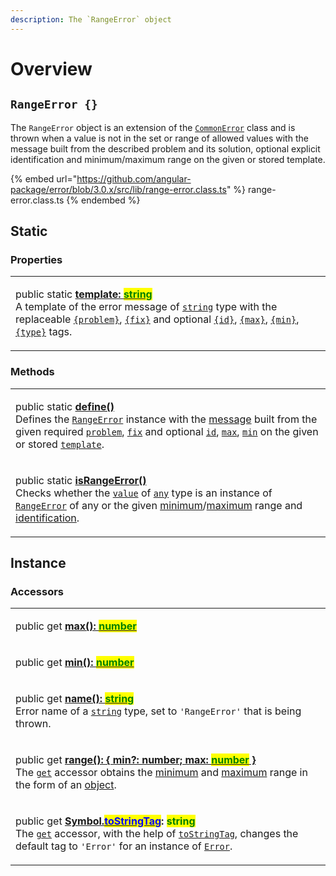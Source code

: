 ```yaml
---
description: The `RangeError` object
---
```


# Overview

## `RangeError {}`

The `RangeError` object is an extension of the [`CommonError`](broken-reference) class and is thrown when a value is not in the set or range of allowed values with the message built from the described problem and its solution, optional explicit identification and minimum/maximum range on the given or stored template.

{% embed url="https://github.com/angular-package/error/blob/3.0.x/src/lib/range-error.class.ts" %}
range-error.class.ts
{% endembed %}

## Static

### Properties

|                                                                                                                                                                                                                                                                                                                                                                                                                                                                                                                                                                                                                                                                                                                                                                                                                                                                                            |
| ------------------------------------------------------------------------------------------------------------------------------------------------------------------------------------------------------------------------------------------------------------------------------------------------------------------------------------------------------------------------------------------------------------------------------------------------------------------------------------------------------------------------------------------------------------------------------------------------------------------------------------------------------------------------------------------------------------------------------------------------------------------------------------------------------------------------------------------------------------------------------------------ |
| <p>public static <a href="properties/static-template.md"><strong>template: </strong><mark style="color:green;"><strong>string</strong></mark></a><br>A template of the error message of <a href="https://developer.mozilla.org/en-US/docs/Web/JavaScript/Reference/Global_Objects/String"><code>string</code></a> type with the replaceable <a href="../commonerror/properties/static-template.md#problem"><code>{problem}</code></a>, <a href="../commonerror/properties/static-template.md#fix"><code>{fix}</code></a> and optional <a href="../commonerror/properties/static-template.md#id"><code>{id}</code></a>, <a href="../commonerror/properties/static-template.md#max"><code>{max}</code></a>, <a href="../commonerror/properties/static-template.md#min"><code>{min}</code></a>, <a href="../commonerror/properties/static-template.md#type"><code>{type}</code></a> tags.</p> |

### Methods

|                                                                                                                                                                                                                                                                                                                                                                                                                                                                                                                                                                                                                                                                                                                                                                                                |
| ---------------------------------------------------------------------------------------------------------------------------------------------------------------------------------------------------------------------------------------------------------------------------------------------------------------------------------------------------------------------------------------------------------------------------------------------------------------------------------------------------------------------------------------------------------------------------------------------------------------------------------------------------------------------------------------------------------------------------------------------------------------------------------------------- |
| <p>public static <a href="methods/static-define.md"><strong>define()</strong></a><strong></strong><br><strong></strong>Defines the <a href="broken-reference"><code>RangeError</code></a> instance with the <a href="../commonerror/accessors/get-message.md">message</a> built from the given required <a href="methods/static-define.md#problem-string"><code>problem</code></a>, <a href="methods/static-define.md#fix-string"><code>fix</code></a> and optional <a href="methods/static-define.md#id-id"><code>id</code></a>, <a href="methods/static-define.md#max-number"><code>max</code></a>, <a href="methods/static-define.md#min-number"><code>min</code></a> on the given or stored <a href="methods/static-define.md#template-rangeerror.template"><code>template</code></a>.</p> |
| <p>public static <a href="methods/static-israngeerror.md"><strong>isRangeError()</strong></a><strong></strong><br><strong></strong>Checks whether the <a href="methods/static-israngeerror.md#value-any"><code>value</code></a> of <a href="https://www.typescriptlang.org/docs/handbook/2/everyday-types.html#any"><code>any</code></a> type is an instance of <a href="broken-reference"><code>RangeError</code></a> of any or the given <a href="methods/static-israngeerror.md#min-number">minimum</a>/<a href="methods/static-israngeerror.md#max-number">maximum</a> range and <a href="methods/static-israngeerror.md#id-id">identification</a>.</p>                                                                                                                                    |

## Instance

### Accessors

|                                                                                                                                                                                                                                                                                                                                                                                                                                                                                                                                                                                                                                                                                                                                |
| ------------------------------------------------------------------------------------------------------------------------------------------------------------------------------------------------------------------------------------------------------------------------------------------------------------------------------------------------------------------------------------------------------------------------------------------------------------------------------------------------------------------------------------------------------------------------------------------------------------------------------------------------------------------------------------------------------------------------------ |
| <p>public get <a href="accessors/get-max.md"><strong>max(): </strong><mark style="color:green;"><strong>number</strong></mark><strong> | </strong><mark style="color:green;"><strong>undefined</strong></mark></a><br>The <a href="https://developer.mozilla.org/en-US/docs/Web/JavaScript/Reference/Functions/get"><code>get</code></a> accessor obtains the maximum range of <a href="https://developer.mozilla.org/en-US/docs/Web/JavaScript/Reference/Global_Objects/Number"><code>number</code></a> type that causes an error to be thrown(or not thrown), if set, otherwise returns <a href="https://developer.mozilla.org/en-US/docs/Web/JavaScript/Reference/Global_Objects/undefined"><code>undefined</code></a>.</p> |
| <p>public get <a href="accessors/get-min.md"><strong>min(): </strong><mark style="color:green;"><strong>number</strong></mark><strong> | </strong><mark style="color:green;"><strong>undefined</strong></mark></a><br>The <a href="https://developer.mozilla.org/en-US/docs/Web/JavaScript/Reference/Functions/get"><code>get</code></a> accessor obtains the minimum range of <a href="https://developer.mozilla.org/en-US/docs/Web/JavaScript/Reference/Global_Objects/Number"><code>number</code></a> type that causes an error to be thrown(or not thrown), if set, otherwise returns <a href="https://developer.mozilla.org/en-US/docs/Web/JavaScript/Reference/Global_Objects/undefined"><code>undefined</code></a>.</p> |
| <p>public get <a href="accessors/get-name.md"><strong>name(): </strong><mark style="color:green;"><strong>string</strong></mark></a><br>Error name of a <a href="https://developer.mozilla.org/en-US/docs/Web/JavaScript/Reference/Global_Objects/String"><code>string</code></a> type, set to <code>'RangeError'</code> that is being thrown.</p>                                                                                                                                                                                                                                                                                                                                                                             |
| <p>public get <a href="accessors/get-range.md"><strong>range(): { min?: number; max: </strong><mark style="color:green;"><strong>number</strong></mark><strong> }</strong></a><br>The <a href="https://developer.mozilla.org/en-US/docs/Web/JavaScript/Reference/Functions/get"><code>get</code></a> accessor obtains the <a href="accessors/get-min.md">minimum</a> and <a href="accessors/get-max.md">maximum</a> range in the form of an <a href="https://developer.mozilla.org/en-US/docs/Web/JavaScript/Reference/Global_Objects/Object">object</a>.</p>                                                                                                                                                                  |
| <p>public get <a href="accessors/get-symbol.tostringtag.md"><strong>[Symbol.</strong><mark style="color:blue;"><strong>toStringTag</strong></mark><strong>](): </strong><mark style="color:green;"><strong>string</strong></mark></a><br>The <a href="https://developer.mozilla.org/en-US/docs/Web/JavaScript/Reference/Functions/get"><code>get</code></a> accessor, with the help of <a href="https://developer.mozilla.org/en-US/docs/Web/JavaScript/Reference/Global_Objects/Symbol/toStringTag"><code>toStringTag</code></a>, changes the default tag to <code>'Error'</code> for an instance of <a href="broken-reference"><code>Error</code></a>.</p>                                                                   |
